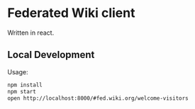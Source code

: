 # Federated Wiki client
Written in react.
## Local Development
Usage:
```bash
npm install
npm start
open http://localhost:8000/#fed.wiki.org/welcome-visitors
```

